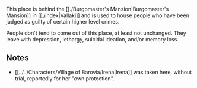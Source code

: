 This place is behind the [[./Burgomaster's Mansion|Burgomaster's Mansion]] in [[./index|Vallaki]] and is used to house people who have been judged as guilty of certain higher level crimes.

People don't tend to come out of this place, at least not unchanged. They leave with depression, lethargy, suicidal ideation, and/or memory loss.

## Notes
- [[../../Characters/Village of Barovia/Irena|Irena]] was taken here, without trial, reportedly for her "own protection".